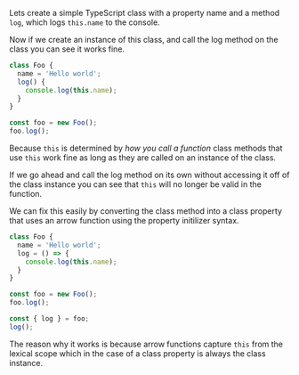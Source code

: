 Lets create a simple TypeScript class with a property name and a method `log`, which logs `this.name` to the console.

Now if we create an instance of this class, and call the log method on the class you can see it works fine.

```ts
class Foo {
  name = 'Hello world';
  log() {
    console.log(this.name);    
  }
}

const foo = new Foo();
foo.log();
```

Because `this` is determined by *how you call a function* class methods that use `this` work fine as long as they are called on an instance of the class. 

If we go ahead and call the log method on its own without accessing it off of the class instance you can see that `this` will no longer be valid in the function.

We can fix this easily by converting the class method into a class property that uses an arrow function using the property initilizer syntax. 

```ts
class Foo {
  name = 'Hello world';
  log = () => {
    console.log(this.name);    
  }
}

const foo = new Foo();
foo.log();

const { log } = foo;
log();
```

The reason why it works is because arrow functions capture `this` from the lexical scope which in the case of a class property is always the class instance.